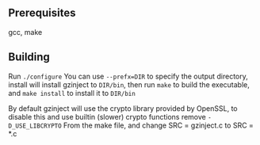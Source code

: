 ## Prerequisites

gcc, make

## Building
Run `./configure` You can use `--prefx=DIR` to specify the output directory, install will install gzinject to `DIR/bin`, then run `make` to build the executable, and `make install` to install it to `DIR/bin`

By default gzinject will use the crypto library provided by OpenSSL, to disable this and use builtin (slower) crypto functions remove `-D_USE_LIBCRYPTO` From the make file, and change SRC = gzinject.c to SRC = *.c
